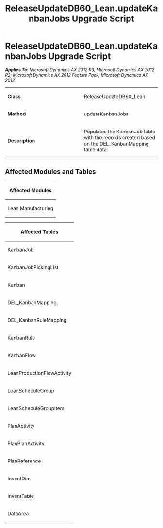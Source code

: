 ﻿---
title: ReleaseUpdateDB60_Lean.updateKanbanJobs Upgrade Script
TOCTitle: ReleaseUpdateDB60_Lean.updateKanbanJobs Upgrade Script
ms:assetid: 23abf7b9-85b6-4757-d135-2cfefe27b9f2
ms:mtpsurl: https://msdn.microsoft.com/en-us/library/JJ684976(v=AX.60)
ms:contentKeyID: 49707178
ms.date: 05/18/2015
mtps_version: v=AX.60
---

# ReleaseUpdateDB60\_Lean.updateKanbanJobs Upgrade Script 


_**Applies To:** Microsoft Dynamics AX 2012 R3, Microsoft Dynamics AX 2012 R2, Microsoft Dynamics AX 2012 Feature Pack, Microsoft Dynamics AX 2012_

<table>
<colgroup>
<col style="width: 50%" />
<col style="width: 50%" />
</colgroup>
<tbody>
<tr class="odd">
<td><p><strong>Class</strong></p></td>
<td><p>ReleaseUpdateDB60_Lean</p></td>
</tr>
<tr class="even">
<td><p><strong>Method</strong></p></td>
<td><p>updateKanbanJobs</p></td>
</tr>
<tr class="odd">
<td><p><strong>Description</strong></p></td>
<td><p>Populates the KanbanJob table with the records created based on the DEL_KanbanMapping table data.</p></td>
</tr>
</tbody>
</table>


## Affected Modules and Tables

<table>
<colgroup>
<col style="width: 100%" />
</colgroup>
<thead>
<tr class="header">
<th><p>Affected Modules</p></th>
</tr>
</thead>
<tbody>
<tr class="odd">
<td><p>Lean Manufacturing</p></td>
</tr>
</tbody>
</table>


<table>
<colgroup>
<col style="width: 100%" />
</colgroup>
<thead>
<tr class="header">
<th><p>Affected Tables</p></th>
</tr>
</thead>
<tbody>
<tr class="odd">
<td><p>KanbanJob</p></td>
</tr>
<tr class="even">
<td><p>KanbanJobPickingList</p></td>
</tr>
<tr class="odd">
<td><p>Kanban</p></td>
</tr>
<tr class="even">
<td><p>DEL_KanbanMapping</p></td>
</tr>
<tr class="odd">
<td><p>DEL_KanbanRuleMapping</p></td>
</tr>
<tr class="even">
<td><p>KanbanRule</p></td>
</tr>
<tr class="odd">
<td><p>KanbanFlow</p></td>
</tr>
<tr class="even">
<td><p>LeanProductionFlowActivity</p></td>
</tr>
<tr class="odd">
<td><p>LeanScheduleGroup</p></td>
</tr>
<tr class="even">
<td><p>LeanScheduleGroupItem</p></td>
</tr>
<tr class="odd">
<td><p>PlanActivity</p></td>
</tr>
<tr class="even">
<td><p>PlanPlanActivity</p></td>
</tr>
<tr class="odd">
<td><p>PlanReference</p></td>
</tr>
<tr class="even">
<td><p>InventDim</p></td>
</tr>
<tr class="odd">
<td><p>InventTable</p></td>
</tr>
<tr class="even">
<td><p>DataArea</p></td>
</tr>
</tbody>
</table>

  


